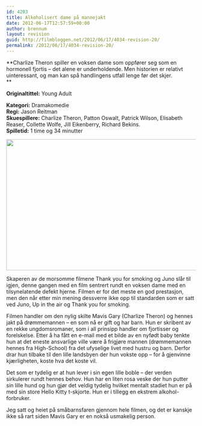 ```yaml
---
id: 4203
title: Alkoholisert dame på mannejakt
date: 2012-06-17T12:57:59+00:00
author: brennum
layout: revision
guid: http://filmbloggen.net/2012/06/17/4034-revision-20/
permalink: /2012/06/17/4034-revision-20/
---
```

**Charlize Theron spiller en voksen dame som oppfører seg som en hormonell fjortis &#8211; det alene er underholdende. Men historien er relativt uinteressant, og man kan spå handlingens utfall lenge før det skjer.  
** 

**<!--more-->Originaltittel:** Young Adult

  
**Kategori:** Dramakomedie  
**Regi:** Jason Reitman  
**Skuespillere:** Charlize Theron, Patton Oswalt, Patrick Wilson, Elisabeth Reaser, Collette Wolfe, Jill Eikenberry, Richard Bekins.  
**Spilletid:** 1 time og 34 minutter

<a href="http://filmbloggen.net/?attachment_id=4129" rel="attachment wp-att-4129"><img class="alignnone size-large wp-image-4129" src="http://filmbloggen.net/wp-content/uploads//2012/06/Young-Adult-bilde-3-620x348.jpg" alt="" width="620" height="348" /></a>

Skaperen av de morsomme filmene Thank you for smoking og Juno slår til igjen, denne gangen med en film sentrert rundt en voksen dame med en tilsynelatende defekt hjerne. Filmen er for det meste en god prestasjon, men den når etter min mening dessverre ikke opp til standarden som er satt ved Juno, Up in the air og Thank you for smoking.

Filmen handler om den nylig skilte Mavis Gary (Charlize Theron) og hennes jakt på drømmemannen &#8211; en som nå er gift og har barn. Hun er skribent av en rekke ungdomsromaner, som i all prinsipp handler om fjortisser og forelskelse. Etter å ha fått en e-mail med et bilde av en nyfødt baby tenkte hun at det eneste ansvarlige ville være å frigjøre mannen (drømmemannen hennes fra High-School) fra det ufyselige livet med hustru og barn. Derfor drar hun tilbake til den lille landsbyen der hun vokste opp &#8211; for å gjenvinne kjærligheten, koste hva det koste vil.

Det som er tydelig er at hun lever i sin egen lille boble &#8211; der verden sirkulerer rundt hennes behov. Hun har en liten rosa veske der hun putter sin lille hund og hun gjør det veldig tydelig hvilket mentalt stadiet hun er på med sin store Hello Kitty t-skjorte. Hun er i tillegg en ekstrem alkohol-forbruker.

Jeg satt og heiet på småbarnsfaren gjennom hele filmen, og det er kanskje ikke så rart siden Mavis Gary er en nokså usmakelig person.

&nbsp;